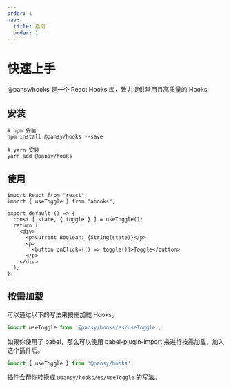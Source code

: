 ```yaml
---
order: 1
nav:
  title: 指南
  order: 1
---
```


# 快速上手

@pansy/hooks 是一个 React Hooks 库，致力提供常用且高质量的 Hooks

## 安装

```
# npm 安装
npm install @pansy/hooks --save

# yarn 安装
yarn add @pansy/hooks
```

## 使用

```
import React from "react";
import { useToggle } from "ahooks";

export default () => {
  const [ state, { toggle } ] = useToggle();
  return (
    <div>
      <p>Current Boolean: {String(state)}</p>
      <p>
        <button onClick={() => toggle()}>Toggle</button>
      </p>
    </div>
  );
};
```

## 按需加载

可以通过以下的写法来按需加载 Hooks。

```ts
import useToggle from '@pansy/hooks/es/useToggle';
```

如果你使用了 babel，那么可以使用 babel-plugin-import 来进行按需加载，加入这个插件后。

```ts
import { useToggle } from '@pansy/hooks';
```

插件会帮你转换成 `@pansy/hooks/es/useToggle` 的写法。
